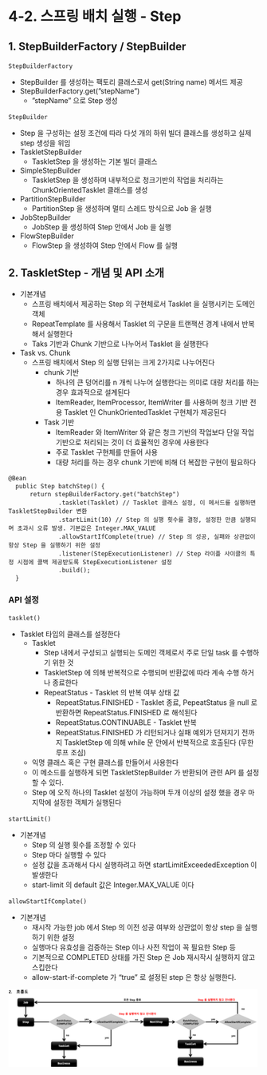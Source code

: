 # 4-2. 스프링 배치 실행 - Step
## 1. StepBuilderFactory / StepBuilder

`StepBuilderFactory`
- StepBuilder 를 생성하는 팩토리 클래스로서 get(String name) 메서드 제공
- StepBuilderFactory.get(”stepName”)
    - ”stepName” 으로 Step 생성

`StepBuilder`
- Step 을 구성하는 설정 조건에 따라 다섯 개의 하위 빌더 클래스를 생성하고 실제 step 생성을 위임
- TaskletStepBuilder
    - TaskletStep 을 생성하는 기본 빌더 클래스
- SimpleStepBuilder
    - TaskletStep 을 생성하며 내부적으로 청크기반의 작업을 처리하는 ChunkOrientedTasklet 클래스를 생성
- PartitionStepBuilder
    - PartitionStep 을 생성하며 멀티 스레드 방식으로 Job 을 실행
- JobStepBuilder
    - JobStep 을 생성하여 Step 안에서 Job 을 실행
- FlowStepBuilder
    - FlowStep 을 생성하여 Step 안에서 Flow 를 실행

## 2. TaskletStep - 개념 및 API 소개

- 기본개념
    - 스프링 배치에서 제공하는 Step 의 구현체로서 Tasklet 을 실행시키는 도메인 객체
    - RepeatTemplate 를 사용해서 Tasklet 의 구문을 트랜잭션 경계 내에서 반복해서 실행한다
    - Taks 기반과 Chunk 기반으로 나누어서 Tasklet 을 실행한다
- Task vs. Chunk
    - 스프링 배치에서 Step 의 실행 단위는 크게 2가지로 나누어진다
        - chunk 기반
            - 하나의 큰 덩어리를 n 개씩 나누어 실행한다는 의미로 대량 처리를 하는 경우 효과적으로 설계된다
            - ItemReader, ItemProcessor, ItemWriter 를 사용하며 청크 기반 전용 Tasklet 인 ChunkOrientedTasklet 구현체가 제공된다
        - Task 기반
            - ItemReader 와 ItemWriter 와 같은 청크 기반의 작업보다 단일 작업 기반으로 처리되는 것이 더 효율적인 경우에 사용한다
            - 주로 Tasklet 구현체를 만들어 사용
            - 대량 처리를 하는 경우 chunk 기반에 비해 더 복잡한 구현이 필요하다

```
@Bean
  public Step batchStep() {
      return stepBuilderFactory.get("batchStep")
              .tasklet(Tasklet) // Tasklet 클래스 설정, 이 메서드를 실행하면 TaskletStepBuilder 변환
              .startLimit(10) // Step 의 실행 횟수를 결정, 설정한 만큼 실행되며 초과시 오류 발생. 기본값은 Integer.MAX_VALUE
              .allowStartIfComplete(true) // Step 의 성공, 실패와 상관없이 항상 Step 을 실행하기 위한 설정
              .listener(StepExecutionListener) // Step 라이플 사이클의 특정 시점에 콜백 제공받도록 StepExecutionListener 설정
              .build();
  }
```

### API 설정

`tasklet()`
- Tasklet 타입의 클래스를 설정한다
    - Tasklet
        - Step 내에서 구성되고 실행되는 도메인 객체로서 주로 단일 task 를 수행하기 위한 것
        - TaskletStep 에 의해 반복적으로 수행되며 반환값에 따라 계속 수행 하거나 종료한다
        - RepeatStatus - Tasklet 의 반복 여부 상태 값
            - RepeatStatus.FINISHED - Tasklet 종료, PepeatStatus 을 null 로 반환하면 RepeatStatus.FINISHED 로 해석된다
            - RepeatStatus.CONTINUABLE - Tasklet 반복
            - RepeatStatus.FINISHED 가 리턴되거나 실패 예외가 던져지기 전까지 TaskletStep 에 의해 while 문 안에서 반복적으로 호출된다 (무한 루프 조심)
    - 익명 클래스 혹은 구현 클래스를 만들어서 사용한다
    - 이 메소드를 실행하게 되면 TaskletStepBuilder 가 반환되어 관련 API 를 설정할 수 있다.
    - Step 에 오직 하나의 Tasklet 설정이 가능하며 두개 이상의 설정 했을 경우 마지막에 설정한 객체가 실행된다


`startLimit()`
- 기본개념
    - Step 의 실행 횟수를 조정할 수 있다
    - Step 마다 실행할 수 있다
    - 설정 값을 초과해서 다시 실행하려고 하면 startLimitExceededException 이 발생한다
    - start-limit 의 default 값은 Integer.MAX_VALUE 이다

`allowStartIfComplate()`
- 기본개념
    - 재시작 가능한 job 에서 Step 의 이전 성공 여부와 상관없이 항상 step 을 실행하기 위한 설정
    - 실행마다 유효성을 검증하는 Step 이나 사전 작업이 꼭 필요한 Step 등
    - 기본적으로 COMPLETED 상태를 가진 Step 은 Job 재시작시 실행하지 않고 스킵한다
    - allow-start-if-complete 가 “true” 로 설정된 step 은 항상 실행한다.

<img src="/img/4.png" width="500px;">
